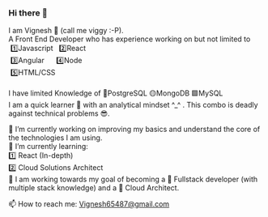 ### Hi there 👋 

I am Vignesh 🧑 (call  me viggy :-P). <br> A Front End Developer who has experience working on but not limited to <br/>
     &nbsp;1️⃣Javascript &nbsp; 2️⃣React <br/>
     &nbsp;3️⃣Angular  &nbsp;&nbsp; &nbsp;  4️⃣Node <br/>
     &nbsp;5️⃣HTML/CSS <br/><br/>
I have limited Knowledge of 🧡PostgreSQL 🟡MongoDB 🟩MySQL <br/>
I am a quick learner 🏃‍ with an analytical mindset ^_^ . This combo is deadly against technical problems 😎.

🔭 I’m currently working on improving my basics and understand the core of the technologies I am using. <br/>
🌱 I’m currently learning: <br/>
    1️⃣ React (In-depth) <br/>
    2️⃣ Cloud Solutions Architect <br/>
🥅 I am working towards my goal of becoming a 🧡 Fullstack developer (with multiple stack knowledge) and a 💜 Cloud Architect.

📫 How to reach me: Vignesh65487@gmail.com
<!--
**vigneshkrv/vigneshkrv** is a ✨ _special_ ✨ repository because its `README.md` (this file) appears on your GitHub profile.

Here are some ideas to get you started: 

- 🔭 I’m currently working on ...
- 🌱 I’m currently learning ...
- 👯 I’m looking to collaborate on ...
- 🤔 I’m looking for help with ...
- 💬 Ask me about ...
- ...
- 😄 Pronouns: ...
- ⚡ Fun fact: ...
-->
